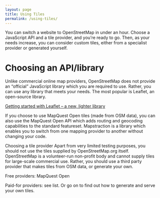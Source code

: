 ```yaml
---
layout: page
title: Using Tiles
permalink: /using-tiles/
---
```


You can switch a website to OpenStreetMap in under an hour. Choose a JavaScript API and a tile provider, and you’re ready to go. Then, as your needs increase, you can consider custom tiles, either from a specialist provider or generated yourself.

# Choosing an API/library
Unlike commercial online map providers, OpenStreetMap does not provide an “official” JavaScript library which you are required to use. Rather, you can use any library that meets your needs. The most popular is Leaflet, an open-source library.

[Getting started with Leaflet – a new, lighter library](/using-tiles/getting-started-with-leaflet/)

If you choose to use MapQuest Open tiles (made from OSM data), you can also use the MapQuest Open API which adds routing and geocoding capabilities to the standard featureset.
Mapstraction is a library which enables you to switch from one mapping provider to another without changing your code.

Choosing a tile provider
Apart from very limited testing purposes, you should not use the tiles supplied by OpenStreetMap.org itself. OpenStreetMap is a volunteer-run non-profit body and cannot supply tiles for large-scale commercial use. Rather, you should use a third party provider that makes tiles from OSM data, or generate your own.

Free providers:
MapQuest Open

Paid-for providers: see list.
Or go on to find out how to generate and serve your own tiles.